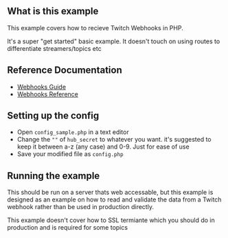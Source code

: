 ## What is this example

This example covers how to recieve Twitch Webhooks in PHP.

It's a super "get started" basic example. It doesn't touch on using routes to differentiate streamers/topics etc

## Reference Documentation

- [Webhooks Guide](https://dev.twitch.tv/docs/api/webhooks-guide)
- [Webhooks Reference](https://dev.twitch.tv/docs/api/webhooks-reference)

## Setting up the config

- Open `config_sample.php` in a text editor
- Change the `""` of `hub_secret` to whatever you want. it's suggested to keep it between a-z (any case) and 0-9. Just for ease of use
- Save your modified file as `config.php`

## Running the example

This should be run on a server thats web accessable, but this example is designed as an example on how to read and validate the data from a Twitch webhook rather than be used in production directly.

This example doesn't cover how to SSL termiante which you should do in production and is required for some topics
